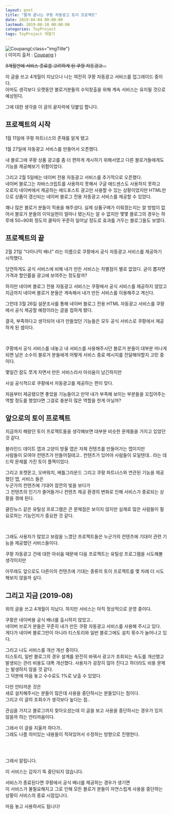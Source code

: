 ```yaml
---
layout: post
title: "짧게 끝나는 쿠팡 자동광고 토이 프로젝트"
date: 2019-04-04 00:00:00
lastmod: 2019-08-10 00:00:00
categories: ToyProject
tags: ToyProject 개발기
---
```


![Coupang](https://image12.coupangcdn.com/image/coupang/common/logo_coupang_w350.png){:class="imgTitle"}   
( 이미지 출처 : [Coupang](https://www.coupang.com) )  

~~3개월만에 서비스 종료를 고려하게 된 쿠팡 자동광고...~~

이 글을 쓰고 4개월이 지났으나 나는 여전히 쿠팡 자동광고 서비스를 업그레이드 중이다.  
아마도 생각보다 오랫동안 블로거분들의 수익창출을 위해 계속 서비스는 유지될 것으로 예상된다.  

<!--more-->

그에 대한 생각을 이 글의 끝자락에 덧붙임 합니다.  

## 프로젝트의 시작

1월 11일에 쿠팡 파트너스의 존재를 알게 됐고  

1월 27일에 자동광고 서비스를 만들어서 오픈했다.  

내 블로그에 쿠팡 상품 광고를 좀 더 편하게 게시하기 위해서였고 다른 블로거들에게도 기능을 제공해보기 위함이었다.  

그리고 2월 5일에는 네이버 전용 자동광고 서비스를 추가적으로 오픈했다.  
네이버 블로그는 자바스크립트를 사용하지 못해서 구글 애드센스도 사용하지 못하고  
오로지 네이버에서 제공하는 애드포스트 광고만 사용할 수 있는 상황이었지만 
HTML만으로 상품이 갱신되는 네이버 블로그 전용 자동광고 서비스를 제공할 수 있었다.  

꽤나 많은 블로거 분들이 적용을 해주셨다. 실제 상품구매가 이뤄졌는지는 알 방법이 없어서 블로거 분들의 이익실현이 얼마나 됐는지는 알 수 없지만 몇몇 블로그의 경우는 하루에 50~90회 정도의 클릭이 꾸준히 일어날 정도로 효과를 거두는 블로그들도 보였다.  


## 프로젝트의 끝

2월 21일 "다이나믹 배너" 라는 이름으로 쿠팡에서 공식 자동광고 서비스를 제공하기 시작했다.  

당연하게도 공식 서비스에 비해 내가 만든 서비스는 차별점이 별로 없었다. 굳이 뽑자면 가격과 할인률을 광고에 보여주는 정도랄까?  

하지만 네이버 블로그 전용 자동광고 서비스는 쿠팡에서 공식 서비스를 제공하지 않았고 지금까지 네이버 블로거 분들은 계속해서 내가 만든 서비스를 이용해주고 계신다.  

그런데 3월 26일 설문조사를 통해 네이버 블로그 전용 HTML 자동광고 서비스를 쿠팡에서 공식 제공할 예정이라는 글을 접하게 됐다.  

결국, 부족하다고 생각되어 내가 만들었던 기능들은 모두 공식 서비스로 쿠팡에서 제공하게 된 셈이다.  

<br>

쿠팡에서 공식 서비스를 내놓고 내 서비스를 사용해주시던 블로거 분들이 대부분 떠나게 되면 남은 소수의 블로거 분들에게 어떻게 서비스 종료 메시지를 전달해야할지 고민 중이다.  

몇일간 잠도 쪼개 자면서 만든 서비스라서 아쉬움이 남긴하지만  

사실 공식적으로 쿠팡에서 자동광고를 제공하는 편이 맞다.  

처음부터 제공됐으면 좋았을 기능들이고 만약 내가 부족해 보이는 부분들을 꼬집어주는 역할 정도를 했었다면 그걸로 충분히 많은 역할을 한게 아닐까?  


## 앞으로의 토이 프로젝트 

지금까지 해왔던 토이 프로젝트들을 생각해보면 대부분 비슷한 문제들을 가지고 있었던 것 같다.  

블라인드 데이트 앱과 고양이 방울 앱은 자체 컨텐츠를 만들어가는 앱이지만  
사람들이 모여야 컨텐츠가 만들어질테고.. 컨텐츠가 있어야 사람들이 모일텐데.. 라는 데드락 문제를 가진 토이 플젝이었다.  

그리고 포켓몬고, 오버워치, 배틀그라운드 그리고 쿠팡 파트너스와 연관된 기능을 제공했던 앱, 서비스 들은  
누군가의 컨텐츠에 기대어 잠깐의 빛을 보다가  
그 컨텐츠의 인기가 줄어들거나 컨텐츠 제공 환경의 변화로 인해 서비스가 종료되는 상황을 겪에 된다.  

클린뉴스 같은 유틸성 프로그램은 큰 문제점은 보이지 않지만 실제로 많은 사람들이 필요로하는 기능인지가 중요한 것 같다.  

<br>

그래도 사용자가 많았고 보람을 느꼈던 프로젝트들은 누군가의 컨텐츠에 기대어 관련 기능을 제공했던 서비스들이다.  

쿠팡 자동광고 건에 대한 아쉬움 때문에 다음 프로젝트는 유틸성 프로그램을 시도해볼 생각이지만  

아무래도 앞으로도 다른이의 컨텐츠에 기대는 종류의 토이 프로젝트를 몇 차례 더 시도해보지 않을까 싶다.  


## 그리고 지금 (2019-08)

위의 글을 쓰고 4개월이 지났다. 하지만 서비스는 아직 정상적으로 운영 중이다.  

쿠팡은 네이버용 공식 배너를 출시하지 않았고..  
네이버 브로거 분들은 꾸준히 내가 만든 쿠팡 자동광고 서비스를 사용해 주시고 있다.  
게다가 네이버 블로그만이 아니라 티스토리와 일반 블로그에도 설치 횟수가 늘어나고 있다.  

그리고 나도 서비스를 개선 개선 중이다.  
티스토리, 일반 블로그의 경우 설계를 완전히 바꿔서 광고가 조회되는 속도를 개선했고  
발생되는 관리 비용도 대폭 개선했다. 사용자가 굉장히 많아 진다고 하더라도 비용 문제는 발생하지 않을 것 같다.  
그 덕분에 마음 놓고 수수료도 1%로 낮출 수 있었다.  

다만 안타까운 것은  
새로 설치해주시는 분들이 많은데 사용을 중단하시는 분들있다는 점이다.  
그리고 이 글의 조회수가 생각보다 높다는 점..  

관심을 가지고 블로그까지 찾아오셨는데 이 글을 보고 사용을 중단하시는 경우가 있지 않을까 하는 안타까움이다.  

그래서 이 글을 지울까 하다가..  
그래도 나름 의미있는 내용들이 적혀있어서 수정하는 방향으로 진행한다.  

<br>
<br>

그래서 알립니다.  

이 서비스는 갑자기 뚝 중단되지 않습니다.  

서비스가 종료된다면 쿠팡에서 공식 배너를 제공하는 경우가 생기면  
이 서비스가 불필요해지고 그로 인해 모든 블로거 분들이 자연스럽게 사용을 중단하는 상황이 서비스의 종료 시점입니다.  

마음 놓고 사용하셔도 됩니다!  



